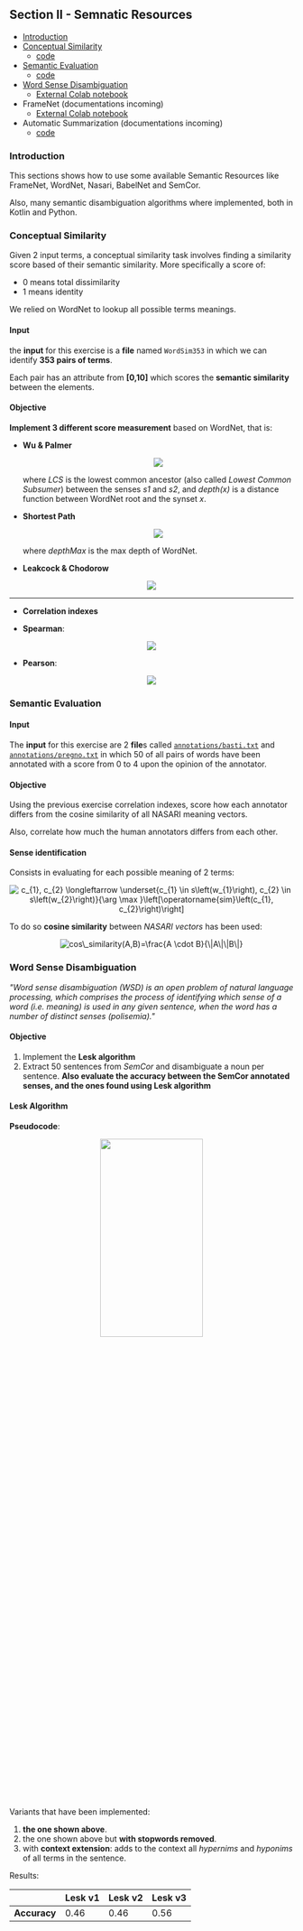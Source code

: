 ## Section II - Semnatic Resources

 - [Introduction](#introduction)
 - [Conceptual Similarity](#conceptual-similarity)
    - [code](/ConceptualSimilarity)
 - [Semantic Evaluation](#semantic-evaluation)
    - [code](/ConceptualSimilarity) 
 - [Word Sense Disambiguation](#word-sense-disambiguation)
    - [External Colab notebook](https://colab.research.google.com/drive/1TgXt3uMpd4FZG-PgVUpmX8BIU2VbmQ8c?usp=sharing)
 - FrameNet (documentations incoming)
    - [External Colab notebook](https://colab.research.google.com/drive/1TgXt3uMpd4FZG-PgVUpmX8BIU2VbmQ8c?usp=sharing)
 - Automatic Summarization (documentations incoming)
    - [code](/AutomaticSummarization) 

### Introduction
This sections shows how to use some available Semantic Resources like FrameNet, WordNet, Nasari, BabelNet and SemCor.

Also, many semantic disambiguation algorithms where implemented, both in Kotlin and Python.

### Conceptual Similarity
Given 2 input terms, a conceptual similarity task involves finding a similarity score based of their semantic similarity.
More specifically a score of:
- 0 means total dissimilarity
- 1 means identity

We relied on WordNet to lookup all possible terms meanings.

#### Input 
the **input** for this exercise is a **file** named `WordSim353` in which we can identify **353 pairs of terms**.

Each pair has an attribute from **[0,10]** which scores the **semantic similarity** between the elements.

#### Objective
**Implement 3 different score measurement** based on WordNet, that is:

- **Wu & Palmer** 
   <p align="center">
        <img src="https://latex.codecogs.com/gif.latex?cs%28s1%2Cs2%29%3D%5Cfrac%7B2*depth%28LCS%29%7D%7Bdepth%28s1%29&plus;depth%28s2%29%7D">
   </p> where <i>LCS</i> is the lowest common ancestor (also called <i>Lowest Common Subsumer</i>) between the senses <i>s1</i> and <i>s2</i>, and <i>depth(x)</i> is a distance function between WordNet root and the synset <i>x</i>.

- **Shortest Path**
   <p align="center">
        <img src="https://latex.codecogs.com/gif.latex?sim_%7Bpath%7D%28s1%2Cs2%29%3D2*depthMax%20-%20len%28s1%2Cs2%29">
   </p> where <i>depthMax</i> is the max depth of WordNet.

- **Leakcock & Chodorow**
<p align="center">
     <img src="https://latex.codecogs.com/gif.latex?sim_%7BLC%7D%28s1%2Cs2%29%3D-log%5Cfrac%7Blen%28s1%2Cs2%29%7D%7B2*depthMax%7D">
</p>

<hr>    
    
- **Correlation indexes**

 - **Spearman**: 
 <p align="center">
 <img src="https://latex.codecogs.com/gif.latex?r_s%3D%5Crho_%7Brg_X%2Crg_Y%7D%3D%5Cfrac%7Bcov%28rg_X%2Crg_Y%29%7D%7B%5Csigma_%7Brg_X%7D%5Csigma_%7Brg_Y%7D%7D">
</p>

 - **Pearson**:
 <p align="center">
 <img src="https://latex.codecogs.com/gif.latex?%5Crho_%7BX%2CY%7D%3D%5Cfrac%7Bcov%28X%2CY%29%7D%7B%5Csigma_%7BX%7D%5Csigma_%7BY%7D%7D">
 </p>
     

### Semantic Evaluation

#### Input 
The **input** for this exercise are 2 **file**s called [`annotations/basti.txt`](SemanticEvaluation/src/main/resources/annotations/basti.txt) and [`annotations/pregno.txt`](SemanticEvaluation/src/main/resources/annotations/pregno.txt) in which 50 of all pairs of words have been annotated with a score from 0 to 4 upon the opinion of the annotator.

#### Objective

Using the previous exercise correlation indexes, score how each annotator differs from the cosine similarity of all NASARI meaning vectors.

Also, correlate how much the human annotators differs from each other.

#### Sense identification
Consists in evaluating for each possible meaning of 2 terms:
<p align="center">
 <img src="https://latex.codecogs.com/gif.latex?c_{1},&space;c_{2}&space;\longleftarrow&space;\underset{c_{1}&space;\in&space;s\left(w_{1}\right),&space;c_{2}&space;\in&space;s\left(w_{2}\right)}{\arg&space;\max&space;}\left[\operatorname{sim}\left(c_{1},&space;c_{2}\right)\right]" title="c_{1}, c_{2} \longleftarrow \underset{c_{1} \in s\left(w_{1}\right), c_{2} \in s\left(w_{2}\right)}{\arg \max }\left[\operatorname{sim}\left(c_{1}, c_{2}\right)\right]" />
</p> 

To do so **cosine similarity** between *NASARI vectors* has been used: 
  <p align="center">
  <img src="https://latex.codecogs.com/gif.latex?cos\_similarity(A,B)=\frac{A&space;\cdot&space;B}{\|A\|\|B\|}" title="cos\_similarity(A,B)=\frac{A \cdot B}{\|A\|\|B\|}" />
  </p>

### Word Sense Disambiguation

*"Word sense disambiguation (WSD) is an open problem of natural language processing, which comprises the process of identifying which sense of a word (i.e. meaning) is used in any given sentence, when the word has a number of distinct senses (polisemia)."*


#### Objective
1. Implement the **Lesk algorithm**
2. Extract 50 sentences from *SemCor* and disambiguate a noun per sentence. **Also evaluate the accuracy between the SemCor annotated senses, and the ones found using Lesk algorithm**

#### Lesk Algorithm
**Pseudocode**:
<p align="center">
 <img src="https://user-images.githubusercontent.com/37592014/60672048-c03b0880-9e74-11e9-8769-27215887fb7b.PNG" width="60%" height="30%">
</p>

Variants that have been implemented:
1. **the one shown above**. 
2. the one shown above but **with stopwords removed**. 
3. with **context extension**: adds to the context all *hypernims* and *hyponims* of all terms in the sentence.

Results:

|  | Lesk v1 | Lesk v2 | Lesk v3 |
| ------------- | ------------- | ------------- | ------------- |
| **Accuracy**         |  0.46  | 0.46  | 0.56 |  

